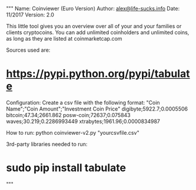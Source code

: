 """
Name:       Coinviewer (Euro Version)
Author:     alex@life-sucks.info
Date:       11/2017
Version:    2.0

This little tool gives you an overview over
all of your and your families or clients
cryptocoins. You can add unlimited coinholders
and unlimited coins, as long as they are listed
at coinmarketcap.com

Sources used are:
# https://pypi.python.org/pypi/tabulate

Configuration:
Create a csv file with the following format:
"Coin Name";"Coin Amount";"Investment Coin Price"
digibyte;5922.7;0.0005506
bitcoin;47.34;2661.862
posw-coin;72637;0.075843
waves;30.219;0.2286993449
xtrabytes;1961.96;0.0000834987

How to run:
python coinviewer-v2.py "yourcsvfile.csv"

3rd-party libraries needed to run:
# sudo pip install tabulate

"""
